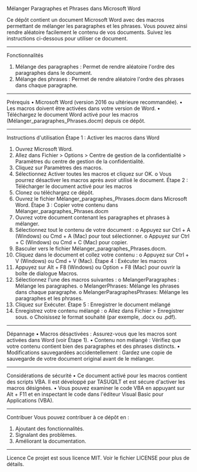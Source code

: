 Mélanger Paragraphes et Phrases dans Microsoft Word

Ce dépôt contient un document Microsoft Word avec des macros permettant de mélanger les paragraphes et les phrases. Vous pouvez ainsi rendre aléatoire facilement le contenu de vos documents. Suivez les instructions ci-dessous pour utiliser ce document.
________________________________________
Fonctionnalités
1.	Mélange des paragraphes : Permet de rendre aléatoire l'ordre des paragraphes dans le document.
2.	Mélange des phrases : Permet de rendre aléatoire l'ordre des phrases dans chaque paragraphe.
________________________________________
Prérequis
•	Microsoft Word (version 2016 ou ultérieure recommandée).
•	Les macros doivent être activées dans votre version de Word.
•	Téléchargez le document Word activé pour les macros (Mélanger_paragraphes_Phrases.docm) depuis ce dépôt.
________________________________________
Instructions d'utilisation
Étape 1 : Activer les macros dans Word
1.	Ouvrez Microsoft Word.
2.	Allez dans Fichier > Options > Centre de gestion de la confidentialité > Paramètres du centre de gestion de la confidentialité.
3.	Cliquez sur Paramètres des macros.
4.	Sélectionnez Activer toutes les macros et cliquez sur OK.
o	Vous pourrez désactiver les macros après avoir utilisé le document.
Étape 2 : Télécharger le document activé pour les macros
1.	Clonez ou téléchargez ce dépôt.
2.	Ouvrez le fichier Mélanger_paragraphes_Phrases.docm dans Microsoft Word.
Étape 3 : Copier votre contenu dans Mélanger_paragraphes_Phrases.docm
1.	Ouvrez votre document contenant les paragraphes et phrases à mélanger.
2.	Sélectionnez tout le contenu de votre document :
o	Appuyez sur Ctrl + A (Windows) ou Cmd + A (Mac) pour tout sélectionner.
o	Appuyez sur Ctrl + C (Windows) ou Cmd + C (Mac) pour copier.
3.	Basculer vers le fichier Mélanger_paragraphes_Phrases.docm.
4.	Cliquez dans le document et collez votre contenu :
o	Appuyez sur Ctrl + V (Windows) ou Cmd + V (Mac).
Étape 4 : Exécuter les macros
1.	Appuyez sur Alt + F8 (Windows) ou Option + F8 (Mac) pour ouvrir la boîte de dialogue Macros.
2.	Sélectionnez l'une des macros suivantes :
o	MelangerParagraphes : Mélange les paragraphes.
o	MelangerPhrases: Mélange les phrases dans chaque paragraphe.
o	MelangerParagraphesPhrases: Mélange les paragraphes et les phrases.
3.	Cliquez sur Exécuter.
Étape 5 : Enregistrer le document mélangé
1.	Enregistrez votre contenu mélangé :
o	Allez dans Fichier > Enregistrer sous.
o	Choisissez le format souhaité (par exemple, .docx ou .pdf).
________________________________________
Dépannage
•	Macros désactivées : Assurez-vous que les macros sont activées dans Word (voir Étape 1).
•	Contenu non mélangé : Vérifiez que votre contenu contient bien des paragraphes et des phrases distincts.
•	Modifications sauvegardées accidentellement : Gardez une copie de sauvegarde de votre document original avant de le mélanger.
________________________________________
Considérations de sécurité
•	Ce document activé pour les macros contient des scripts VBA. Il est développé par TASUQILT et est sécure d'activer les macros désignées.
•	Vous pouvez examiner le code VBA en appuyant sur Alt + F11 et en inspectant le code dans l'éditeur Visual Basic pour Applications (VBA).
________________________________________
Contribuer
Vous pouvez contribuer à ce dépôt en :
1.	Ajoutant des fonctionnalités.
2.	Signalant des problèmes.
3.	Améliorant la documentation.
________________________________________
Licence
Ce projet est sous licence MIT. Voir le fichier LICENSE pour plus de détails.

